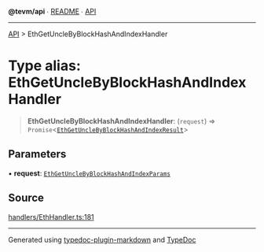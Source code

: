 **@tevm/api** ∙ [README](../README.md) ∙ [API](../API.md)

***

[API](../API.md) > EthGetUncleByBlockHashAndIndexHandler

# Type alias: EthGetUncleByBlockHashAndIndexHandler

> **EthGetUncleByBlockHashAndIndexHandler**: (`request`) => `Promise`\<[`EthGetUncleByBlockHashAndIndexResult`](EthGetUncleByBlockHashAndIndexResult.md)\>

## Parameters

▪ **request**: [`EthGetUncleByBlockHashAndIndexParams`](EthGetUncleByBlockHashAndIndexParams.md)

## Source

[handlers/EthHandler.ts:181](https://github.com/evmts/tevm-monorepo/blob/main/vm/api/src/handlers/EthHandler.ts#L181)

***
Generated using [typedoc-plugin-markdown](https://www.npmjs.com/package/typedoc-plugin-markdown) and [TypeDoc](https://typedoc.org/)
